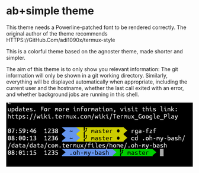 # ab+simple theme

This theme needs a Powerline-patched font to be rendered correctly. The original
author of the theme recommends HTTPS://GitHub.Com/adi1090x/termux-style

This is a colorful theme based on the agnoster theme, made shorter and simpler.

The aim of this theme is to only show you relevant information: The git
information will only be shown in a git working directory. Similarly, everything
will be displayed automatically when appropriate, including the current user and
the hostname, whether the last call exited with an error, and whether background
jobs are running in this shell.

![bash screenshot](absimple-bash.png)
